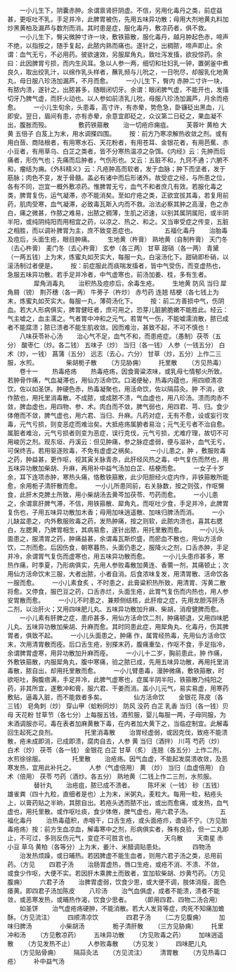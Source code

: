 <!-- { "loadSidebar": true } -->
　　一小儿生下，阴囊赤肿。余谓禀肾肝阴虚。不信，另用化毒丹之类，前症益甚，更呕吐不乳，手足并冷，此脾胃被伤，先用五味异功散；母用大剂地黄丸料加炒黑黄柏及漏芦与数剂而消。其时患是症，服化毒丹，敷凉药者，俱不救。
　　一小儿生下，臀尖微肿寸许一块，敷铁箍散，服化毒丹，越月肿起色赤，啼声不绝，以指按之，随手复起，此脓内熟而痛也。遂针之，出稠脓，啼声即止。余谓：血气无亏，不必用药。彼欲速效，另服犀角丸，致吐泻发搐，欲投惊药。余曰：此因脾胃亏损，而内生风耳。急以人参一两，细切和壮妇乳一钟，置粥釜中煮良久，取出绞乳汁，以绵作乳头样者，蘸乳频与儿吮之，一日吮尽，却服乳化地黄丸，母日服八珍汤加漏芦，不月而愈。
　　一小儿生下，臀内 赤肿二寸许一块，有脓内溃，遂针之，出脓甚多，随眼闭切牙。余谓：眼闭脾气虚，不能开也，发搐切牙乃脾气虚，而肝火动也。以人参如前渍乳儿吮，母服八珍汤加漏芦，月余而疮愈。
　　一小儿生旬余，头患毒，高寸许，有赤晕，势危急，卧镰砭出黑血，儿即安。翌日，眉间有患，亦有赤晕，余意宜即砭之，众议第二日砭之，果血凝不出，腹胀而殁。
　　
　　敷药铁箍散
　　治一切疮疖痈疽。
　　芙蓉叶 黄柏 大黄 五倍子 白芨上为末，用水调搽四围。
　　按：前方乃寒凉解热收敛之剂。或有用白蔹、商陆根者，有用寒水石、天花粉者，有用苍耳、金银花者，有用芭蕉、赤小豆者，有用草乌、白芷之类者，皆不分寒热温凉之杂饵。《内经》云：先肿而后痛者，形伤气也；先痛而后肿者，气伤形也。又云：五脏不和，九窍不通；六腑不和，瘤结为痈。《外科精义》云：凡疮肿高而软者，发于血脉；肿下而坚者，发于筋脉；肉色不变，发于骨髓。盖必有诸中而后形诸外。故受症之经，与所患之位，各有不同，岂宜一概外敷凉药。惟脾胃无亏，血气不和者庶几有效。若服化毒之类，脾胃复伤，运气凝滞，亦不能消矣。至如疔疮之类，正欲宜拔其毒，若复用前药，肌肉受寒，血气凝滞，必致毒瓦斯入内而不救。治法必察其肿之高漫，色之赤白，痛之微甚，作脓之难易，出脓之稠薄，生肌之迟速，以别其属阴属阳，或半阴半阳，或纯阴纯阳而用相宜之药，以凉之、热之、和之。又当审受症之传变，五脏之相胜，而以调补脾胃为主，庶不致变恶症也。
　　
　　五福化毒丹
　　治胎毒及痘后，头面生疮，眼目肿痛。
　　生地黄（杵膏） 熟地黄（自制杵膏） 天门冬（去心杵膏） 麦门冬（去心杵膏） 玄参（各三两） 甘草 甜硝（各一两） 青黛（一两五钱）上为末，炼蜜丸如芡实大，每服一丸，白滚汤化下。甜硝即朴硝，以滚汤制过者便是。
　　按：前症服此而痰喘发搐者，皆中气受伤，而变虚热也，急服五味异功散。若手足并冷者，中气虚寒也，前汤加姜、桂，多有生者。
　　
　　犀角消毒丸
　　治积热及痘疹后，余毒生疮。
　　生地黄 防风 当归 犀角屑（镑） 荆芥穗（各一两） 牛蒡子（杵炒） 赤芍药 连翘 桔梗（各七钱上为末，炼蜜丸如芡实大。每服一丸，薄荷汤化下。
　　按：前二方善损中气，伤阴血。若大人形病俱实，脾胃健旺者，庶可用之，恐芽儿脏腑脆嫩不能胜此。经云：气主嘘之，血主濡之。气者胃中冲和之元气。若胃气一伤，不能嘘濡消散，脓已成者不能腐溃；脓已溃者不能生肌收敛。因而难治，甚致不起，不可不慎也！
　　八味茯苓补心汤
　　治心气不足，血气不和，而患疮症。（愚制）茯苓（五分） 酸枣仁（炒。各二钱） 五味子（炒） 当归（各一钱） 人参（一钱五分） 白术（炒，一钱） 菖蒲（五分） 远志（去心，六分） 甘草（炒，五分）上作二三服，水煎。
　　
　　柴胡栀子散
　　（方见胁痈）
　　托里散
　　（方见热毒）
　　卷十一
　　热毒疮疡
　　热毒疮疡，因食膏粱浓味，或乳母七情郁火所致。若肿骨作痛，气血凝滞也，用仙方活命饮。口渴便秘，热毒内蕴也，用四顺清凉饮，佐以如圣饼。肿硬色赤，热毒凝聚也，用活命饮，佐以隔蒜灸。肿 不消，欲作脓也，用托里消毒散。不成脓，或成脓不溃，气血虚也，用八珍汤。溃而肉赤不敛，脾血虚也，用四物、参、术。肉白而不敛，脾气弱也，用四君、芎、归。食少体倦而不敛，脾气虚也，用六君、当归、升麻。凡药对症，无有不愈，设或妄行攻毒，元气亏损，则变恶症而难治矣。大抵疮疡属腑者易治；元气无亏者不治自愈。属脏者难治，元气亏损者则变为恶症，误行克伐，元气亏损，尤难疗理，故切不可用峻厉之剂。观东垣、丹溪云：但见肿痛，参之脉症虚弱，便与滋补，血气无亏，可保终吉。若用驱逐败毒，不免有虚虚之祸矣。
　　一小儿患之，肿 ，敷服败毒之药，肿益甚，更作呕，视其寅关脉青赤，此肝经风热之毒，中气复伤而然也，用五味异功散加柴胡、升麻，再用补中益气汤加白芷、桔梗而愈。
　　一女子十岁余，耳下连项赤肿，寒热头痛，恪敷铁箍散，此少阳胆经火症内作，非铁箍散所能愈，余用栀子清肝散而愈。
　　一小儿所患同前，右关脉数，按之则弦，作呕懒食，此肝木克脾土所致，用小柴胡汤去黄芩加茯苓、芍药而愈。
　　一小儿患之，余谓禀肝脾气滞，不信，用铁箍散、犀角丸，而呕吐少食，手足并冷，此脾胃复伤也，子用五味异功散加木香；母用加味逍遥散、加味归脾汤而消。
　　一小儿缺盆患之，内外敷服败毒之药，发热肿痛，按之则软，此脓内溃也，喜其右腮白，左腮黄，乃脾胃相生，其病易愈，遂针出脓，用托里散而愈。
　　一小儿头面患之，服清胃之药，肿痛益甚，余谓毒瓦斯炽盛，而瘀血不散也，用仙方活命饮，二剂而愈。后因伤食，朝寒暮热，头面仍患之，服降火之剂，口舌赤肿，手足并冷，余谓胃气复伤而虚寒也，用五味异功散而愈。
　　一小儿头患疖甚多，寒热作痛，时季夏，乃形病俱实，先用人参败毒散加黄连、香薷一剂，其痛顿止；次用仙方活命饮末三服，大者出脓，小者自消。后食浓味复发，用清胃散、活命饮各一服而愈。
　　一小儿素食炙 ，不时患之，此膏粱积热所致，用清胃、泻黄二散将愈。又停食，服巴豆之药，口舌赤烂，头面生疮，此胃气复伤而内热也，用人参安胃散而愈。
　　一小儿不时患之，兼颊侧结核，此肝疳之症，先用龙胆泻肝汤二剂，以治肝火；又用四味肥儿丸、五味异功散加升麻、柴胡，消疳健脾而愈。
　　一小儿素有肝脾之症，患疖甚多，用仙方活命饮二剂，肿痛顿退，又用四味肥儿丸、五味异功散加柴胡、升麻而愈。其时同患此症，用犀角丸、化毒丹，伤其脾胃者，俱致不起。
　　一小儿头面患之，肿痛 作，属胃经热毒，先用仙方活命饮末，次用清胃散而痊。后口舌生疮，别搽末药，腹痛重坠，作呕不食，手足指冷，余谓脾胃虚寒，用异功散加升麻而痊。
　　一小儿十二岁，胸前患此，肿 作痛，外敷铁箍散，内服犀角丸，腹中寒痛，验之脓已成，先用五味异功散，再用托里消毒散，脓自出，却用托里散而愈。
　　一小儿臂患毒，漫肿微痛，敷铁箍散，时欲呕吐，胸腹痞满，手足并冷，此脾气虚寒也，症属半阴半阳，铁箍散乃纯阳之药，非其所宜，遂敷冲和膏，服六君、干姜而消。盖小儿元气，易实易虚，用寒药敷贴，逼毒入脏，而不能救者多矣。
　　
　　仙方活命饮
　　金银花 陈皮（各三钱） 皂角刺（炒） 穿山甲（蛤粉同炒） 防风 没药 白芷 乳香 当归（各一钱）贝母 天花粉 甘草节（各七分）上每服五钱，酒煎服，婴儿每服一两，子母同服，为末酒调服亦可。毒在表者加麻黄散下毒，在内者加大黄下之，当临症制宜。此解毒回生起死之良剂。
　　
　　托里消毒散
　　治胃经虚弱，或因克伐，致疮不能溃散，疮未成即消，已成即溃，腐肉自去，人参 黄 当归（酒拌） 川芎 芍药（炒） 白术（炒） 茯苓（各一钱） 金银花 白芷 甘草（炙） 连翘（各五分）上作二剂，水煎徐徐服。
　　
　　托里散
　　治疮疡。因气血虚，不能起发腐溃收敛，及恶寒发热，宜用此补托之。
　　人参（气虚倍用） 黄 （炒） 当归（血虚倍用） 白术（倍用） 茯苓 芍药（酒炒。各五分） 熟地黄（二钱上作二三剂，水煎服。
　　
　　替针丸
　　治疮疽，脓已成不溃者。
　　陈坏米（一钱） 砂（五钱） 雄雀粪（四十九粒，直细者是也）上为末，米粥丸，麦粒大。每用一粒，粘疮头上，以膏药贴之半晌，其脓自出。若疮头透而脓不出，或出而愈痛，或发热，血气虚也，用托里散。或作呕吐痰，食少体倦，脾气虚也，用六君子汤。
　　
　　五福化毒丹
　　治热毒蕴积，赤咽干，口舌生疮，或头面疮疖，谵语不宁。（方见胎毒疮疡）按：前方生血凉血，解毒寒中之剂，形病俱实者，殊有良验，但一二丸即止，不可过，多则反伤元气，变症不可胜言也。
　　
　　天乌散
　　天南星 赤小豆 草乌 黄柏（各等分）上为末，姜汁、米醋调贴患处。
　　
　　四物汤
　　治发热烦躁，或日晡热。若因脾虚不能生血者，则用六君子汤之类，忌用前药。（方见
　　四君子汤
　　治肠胃虚热，唇口生疮，或疮不消、不溃、不敛，或食少作呕，大便不实。若因肝木乘脾土而致者，宜加软柴胡、炒黄芍药。（方见腹痈）
　　六君子汤
　　治脾胃虚弱，饮食少思，或大便不调，肢体消瘦，面色痿黄。即四君子汤加陈皮
　　八珍汤
　　治气血俱虚，成者不能溃，溃者不能敛，或恶寒发热，或晡热作渴，饮食少思者。
　　（即用四君、四物二汤合用）
　　如圣饼
　　治气虚疮疡硬肿，不能消散。若大人发背等症，肉死不知痛加蟾酥。（方见流注）
　　四顺清凉饮
　　
　　四君子汤
　　（二方见腹痈）
　　加味归脾汤
　　
　　小柴胡汤
　　
　　栀子清肝散
　　（三方见胁痈）
　　托里冲和汤
　　（方见敷凉药）
　　五味异功散
　　（方见败毒之药）
　　加味逍遥散
　　（方见发热不止）
　　人参败毒散
　　（方见发 ）
　　四味肥儿丸
　　（方见贴骨痈）
　　隔蒜灸法
　　（方见流注）
　　清胃散
　　（方见热毒口疮）
　　补中益气汤
